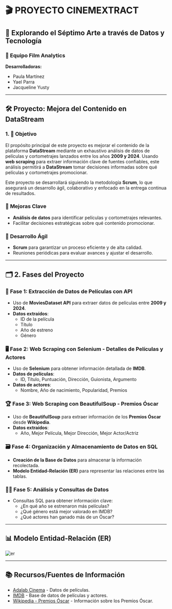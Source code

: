 # 🎬 PROYECTO CINEMEXTRACT

## 🎥 Explorando el Séptimo Arte a través de Datos y Tecnología

### 👥 Equipo Film Analytics 

**Desarrolladoras:**

- Paula Martínez
- Yael Parra
- Jacqueline Yusty
---

## 🛠️ Proyecto: Mejora del Contenido en DataStream

### 1. 🎯 **Objetivo**

El propósito principal de este proyecto es mejorar el contenido de la plataforma **DataStream** mediante un exhaustivo análisis de datos de películas y cortometrajes lanzados entre los años **2009 y 2024**. Usando **web scraping** para extraer información clave de fuentes confiables, este análisis permitirá a **DataStream** tomar decisiones informadas sobre qué películas y cortometrajes promocionar.

Este proyecto se desarrollará siguiendo la metodología **Scrum**, lo que asegurará un desarrollo ágil, colaborativo y enfocado en la entrega continua de resultados.

### 🚀 **Mejoras Clave**
- **Análisis de datos** para identificar películas y cortometrajes relevantes.
- Facilitar decisiones estratégicas sobre qué contenido promocionar.

### 🤝 **Desarrollo Ágil**
- **Scrum** para garantizar un proceso eficiente y de alta calidad.
- Reuniones periódicas para evaluar avances y ajustar el desarrollo.

---

## 🗂️ 2. **Fases del Proyecto**

### 📡 **Fase 1: Extracción de Datos de Películas con API**
- Uso de **MoviesDataset API** para extraer datos de películas entre **2009 y 2024**.
- **Datos extraídos**:
  - ID de la película
  - Título
  - Año de estreno
  - Género

### 🖥️ **Fase 2: Web Scraping con Selenium - Detalles de Películas y Actores**
- Uso de **Selenium** para obtener información detallada de **IMDB**.
- **Datos de películas**:
  - ID, Título, Puntuación, Dirección, Guionista, Argumento
- **Datos de actores**:
  - Nombre, Año de nacimiento, Popularidad, Premios

### 🏆 **Fase 3: Web Scraping con BeautifulSoup - Premios Óscar**
- Uso de **BeautifulSoup** para extraer información de los **Premios Óscar** desde **Wikipedia**.
- **Datos extraídos**:
  - Año, Mejor Película, Mejor Dirección, Mejor Actor/Actriz

### 🗃️ **Fase 4: Organización y Almacenamiento de Datos en SQL**
- **Creación de la Base de Datos** para almacenar la información recolectada.
- **Modelo Entidad-Relación (ER)** para representar las relaciones entre las tablas.

### 🧑‍💻 **Fase 5: Análisis y Consultas de Datos**
- Consultas SQL para obtener información clave:
  - ¿En qué año se estrenaron más películas?
  - ¿Qué género está mejor valorado en IMDB?
  - ¿Qué actores han ganado más de un Óscar?

---

## 📊 **Modelo Entidad-Relación (ER)**


![er](https://github.com/user-attachments/assets/9828686f-53d8-4bbc-abe5-8887212aeb46)


---

## 📚 **Recursos/Fuentes de Información**

- [Adalab Cinema](https://dev.adalab.es/cinema/) - Datos de películas.
- [IMDB](https://www.imdb.com/) - Base de datos de películas y actores.
- [Wikipedia - Premios Óscar](https://es.wikipedia.org/wiki/Premios_%C3%93scar) - Información sobre los Premios Óscar.
